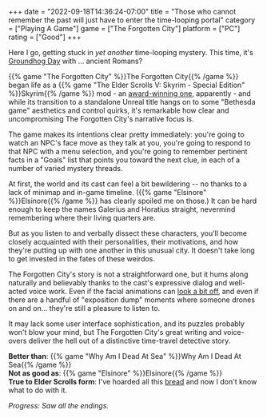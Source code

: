 +++
date = "2022-09-18T14:36:24-07:00"
title = "Those who cannot remember the past will just have to enter the time-looping portal"
category = ["Playing A Game"]
game = ["The Forgotten City"]
platform = ["PC"]
rating = ["Good"]
+++

Here I go, getting stuck in <i>yet another</i> time-looping mystery.  This time, it's <a href="https://www.imdb.com/title/tt0107048/">Groundhog Day</a> with ... ancient Romans?

{{% game "The Forgotten City" %}}The Forgotten City{{% /game %}} began life as a {{% game "The Elder Scrolls V: Skyrim - Special Edition" %}}Skyrim{{% /game %}} mod - an <a href="https://www.nexusmods.com/skyrimspecialedition/mods/1179">award-winning one</a>, apparently - and while its transition to a standalone Unreal title hangs on to some "Bethesda game" aesthetics and control quirks, it's remarkable how clear and uncompromising The Forgotten City's narrative focus is.

The game makes its intentions clear pretty immediately: you're going to watch an NPC's face move as they talk at you, you're going to respond to that NPC with a menu selection, and you're going to remember pertinent facts in a "Goals" list that points you toward the next clue, in each of a number of varied mystery threads.

At first, the world and its cast can feel a bit bewildering -- no thanks to a lack of minimap and in-game timeline.  ({{% game "Elsinore" %}}Elsinore{{% /game %}} has clearly spoiled me on those.)  It can be hard enough to keep the names Galerius and Horatius straight, nevermind remembering where their living quarters are.

But as you listen to and verbally dissect these characters, you'll become closely acquainted with their personalities, their motivations, and how they're putting up with one another in this unusual city.  It doesn't take long to get invested in the fates of these weirdos.

The Forgotten City's story is not a straightforward one, but it hums along naturally and believably thanks to the cast's expressive dialog and well-acted voice work.  Even if the facial animations can <a href="https://steamcommunity.com/app/874260/discussions/1/3037104113119337113/">look a bit off</a>, and even if there are a handful of "exposition dump" moments where someone drones on and on... they're still a pleasure to listen to.

It may lack some user interface sophistication, and its puzzles probably won't blow your mind, but The Forgotten City's great writing and voice-overs deliver the hell out of a distinctive time-travel detective story.

<b>Better than</b>: {{% game "Why Am I Dead At Sea" %}}Why Am I Dead At Sea{{% /game %}}  
<b>Not as good as</b>: {{% game "Elsinore" %}}Elsinore{{% /game %}}  
<b>True to Elder Scrolls form</b>: I've hoarded all this <a href="https://theforgottencity.fandom.com/wiki/Loaf_of_Bread">bread</a> and now I don't know what to do with it.

<i>Progress: Saw all the endings.</i>
